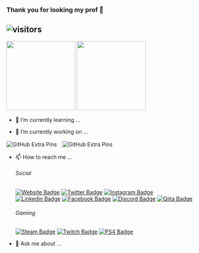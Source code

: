 ### Thank you for looking my prof 👋

![visitors](https://visitor-badge.glitch.me/badge?page_id=TakuyaKinoshita.TakuyaKinoshita&left_color=green&right_color=red)
---

<!--
**TakuyaKinoshita/TakuyaKinoshita** is a ✨ _special_ ✨ repository because its `README.md` (this file) appears on your GitHub profile.

Here are some ideas to get you started:

- 🌱 I’m currently learning ...
- 👯 I’m looking to collaborate on ...
- 🤔 I’m looking for help with ...
- 💬 Ask me about ...
- 📫 How to reach me: ...
- ⚡ Fun fact: ...
--> 

<p>
  <img height="180em" src="https://github-readme-stats.vercel.app/api?username=TakuyaKinoshita&show_icons=true&count_private=true&theme=nord" />
  <img height="180em" src="https://github-readme-stats.vercel.app/api/top-langs/?username=TakuyaKinoshita&exclude_repo=KNN-Image-Classification&show_icons=true&hide_border=true&layout=compact&langs_count=8&theme=nord"/>
</p>

- 🌱 I’m currently learning ...

- 🔭 I’m currently working on ...

![GitHub Extra Pins](https://github-readme-stats.vercel.app/api/pin/?username=TakuyaKinoshita&repo=JS_DarkMode)　![GitHub Extra Pins](https://github-readme-stats.vercel.app/api/pin/?username=TakuyaKinoshita&repo=wallpaper-css3-animation)

- 📫 How to reach me ...

  ###### Social
  [![Website Badge](https://img.shields.io/badge/Website-3b5998?style=flat-square&logo=google-chrome&logoColor=white)](https://kinotech.looocal.jp/)
  [![Twitter Badge](https://img.shields.io/badge/-Twitter-00acee?style=flat-square&logo=Twitter&logoColor=white)](https://twitter.com/kinotakunn)
  [![Instagram Badge](https://img.shields.io/badge/-Instagram-e4405f?style=flat-square&logo=Instagram&logoColor=white)](https://www.instagram.com/kinotakunn/)
  [![Linkedin Badge](https://img.shields.io/badge/-LinkedIn-0e76a8?style=flat-square&logo=Linkedin&logoColor=white)](https://www.linkedin.com/in/TakuyaKinoshita/)
  [![Facebook Badge](https://img.shields.io/badge/-Facebook-385898?style=flat-square&logo=Facebook&logoColor=white)](https://www.facebook.com/takuya.kinoshita.140)
  [![Discord Badge](https://img.shields.io/badge/-Discord-7580F4?style=flat-square&logo=Discord&logoColor=white)]()
  [![Qiita Badge](https://img.shields.io/badge/-Qiita-55c500?style=flat-square&logo=Qiita&logoColor=white)](https://qiita.com/atomicZAMURAI)
  ###### Gaming
  [![Steam Badge](https://img.shields.io/badge/-Steam-e4405f?style=flat-square&logo=Steam&logoColor=white)]()
  [![Twitch Badge](https://img.shields.io/badge/-Twitch-6441A4?style=flat-square&logo=Twitch&logoColor=white)]()
  [![PS4 Badge](https://img.shields.io/badge/-PSN-385898?style=flat-square&logo=Playstation&logoColor=white)]()
  
- 💬 Ask me about ...
